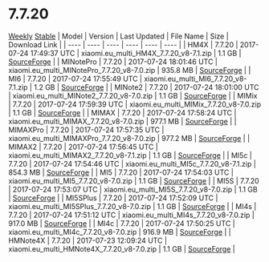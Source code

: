 # 7.7.20
[Weekly](#Weekly)  [Stable](#Stable)
| Model | Version | Last Updated | File Name | Size | Download Link |
| ---- | ---- | ---- | ---- | ---- | ---- |
| HM4X | 7.7.20 | 2017-07-24 17:49:37 UTC | xiaomi.eu_multi_HM4X_7.7.20_v8-7.1.zip | 1.1 GB | [SourceForge](https://sourceforge.net/projects/xiaomi-eu-multilang-miui-roms/files/xiaomi.eu/MIUI-WEEKLY-RELEASES/7.7.20/xiaomi.eu_multi_HM4X_7.7.20_v8-7.1.zip/download) |
| MINotePro | 7.7.20 | 2017-07-24 18:01:46 UTC | xiaomi.eu_multi_MINotePro_7.7.20_v8-7.0.zip | 935.8 MB | [SourceForge](https://sourceforge.net/projects/xiaomi-eu-multilang-miui-roms/files/xiaomi.eu/MIUI-WEEKLY-RELEASES/7.7.20/xiaomi.eu_multi_MINotePro_7.7.20_v8-7.0.zip/download) |
| MI6 | 7.7.20 | 2017-07-24 17:55:49 UTC | xiaomi.eu_multi_MI6_7.7.20_v8-7.1.zip | 1.2 GB | [SourceForge](https://sourceforge.net/projects/xiaomi-eu-multilang-miui-roms/files/xiaomi.eu/MIUI-WEEKLY-RELEASES/7.7.20/xiaomi.eu_multi_MI6_7.7.20_v8-7.1.zip/download) |
| MINote2 | 7.7.20 | 2017-07-24 18:01:00 UTC | xiaomi.eu_multi_MINote2_7.7.20_v8-7.0.zip | 1.1 GB | [SourceForge](https://sourceforge.net/projects/xiaomi-eu-multilang-miui-roms/files/xiaomi.eu/MIUI-WEEKLY-RELEASES/7.7.20/xiaomi.eu_multi_MINote2_7.7.20_v8-7.0.zip/download) |
| MIMix | 7.7.20 | 2017-07-24 17:59:39 UTC | xiaomi.eu_multi_MIMix_7.7.20_v8-7.0.zip | 1.1 GB | [SourceForge](https://sourceforge.net/projects/xiaomi-eu-multilang-miui-roms/files/xiaomi.eu/MIUI-WEEKLY-RELEASES/7.7.20/xiaomi.eu_multi_MIMix_7.7.20_v8-7.0.zip/download) |
| MIMAX | 7.7.20 | 2017-07-24 17:58:24 UTC | xiaomi.eu_multi_MIMAX_7.7.20_v8-7.0.zip | 977.1 MB | [SourceForge](https://sourceforge.net/projects/xiaomi-eu-multilang-miui-roms/files/xiaomi.eu/MIUI-WEEKLY-RELEASES/7.7.20/xiaomi.eu_multi_MIMAX_7.7.20_v8-7.0.zip/download) |
| MIMAXPro | 7.7.20 | 2017-07-24 17:57:35 UTC | xiaomi.eu_multi_MIMAXPro_7.7.20_v8-7.0.zip | 977.2 MB | [SourceForge](https://sourceforge.net/projects/xiaomi-eu-multilang-miui-roms/files/xiaomi.eu/MIUI-WEEKLY-RELEASES/7.7.20/xiaomi.eu_multi_MIMAXPro_7.7.20_v8-7.0.zip/download) |
| MIMAX2 | 7.7.20 | 2017-07-24 17:56:45 UTC | xiaomi.eu_multi_MIMAX2_7.7.20_v8-7.1.zip | 1.1 GB | [SourceForge](https://sourceforge.net/projects/xiaomi-eu-multilang-miui-roms/files/xiaomi.eu/MIUI-WEEKLY-RELEASES/7.7.20/xiaomi.eu_multi_MIMAX2_7.7.20_v8-7.1.zip/download) |
| MI5c | 7.7.20 | 2017-07-24 17:54:46 UTC | xiaomi.eu_multi_MI5c_7.7.20_v8-7.1.zip | 854.3 MB | [SourceForge](https://sourceforge.net/projects/xiaomi-eu-multilang-miui-roms/files/xiaomi.eu/MIUI-WEEKLY-RELEASES/7.7.20/xiaomi.eu_multi_MI5c_7.7.20_v8-7.1.zip/download) |
| MI5 | 7.7.20 | 2017-07-24 17:54:03 UTC | xiaomi.eu_multi_MI5_7.7.20_v8-7.0.zip | 1.1 GB | [SourceForge](https://sourceforge.net/projects/xiaomi-eu-multilang-miui-roms/files/xiaomi.eu/MIUI-WEEKLY-RELEASES/7.7.20/xiaomi.eu_multi_MI5_7.7.20_v8-7.0.zip/download) |
| MI5S | 7.7.20 | 2017-07-24 17:53:07 UTC | xiaomi.eu_multi_MI5S_7.7.20_v8-7.0.zip | 1.1 GB | [SourceForge](https://sourceforge.net/projects/xiaomi-eu-multilang-miui-roms/files/xiaomi.eu/MIUI-WEEKLY-RELEASES/7.7.20/xiaomi.eu_multi_MI5S_7.7.20_v8-7.0.zip/download) |
| MI5SPlus | 7.7.20 | 2017-07-24 17:52:09 UTC | xiaomi.eu_multi_MI5SPlus_7.7.20_v8-7.0.zip | 1.1 GB | [SourceForge](https://sourceforge.net/projects/xiaomi-eu-multilang-miui-roms/files/xiaomi.eu/MIUI-WEEKLY-RELEASES/7.7.20/xiaomi.eu_multi_MI5SPlus_7.7.20_v8-7.0.zip/download) |
| MI4s | 7.7.20 | 2017-07-24 17:51:12 UTC | xiaomi.eu_multi_MI4s_7.7.20_v8-7.0.zip | 917.0 MB | [SourceForge](https://sourceforge.net/projects/xiaomi-eu-multilang-miui-roms/files/xiaomi.eu/MIUI-WEEKLY-RELEASES/7.7.20/xiaomi.eu_multi_MI4s_7.7.20_v8-7.0.zip/download) |
| MI4c | 7.7.20 | 2017-07-24 17:50:25 UTC | xiaomi.eu_multi_MI4c_7.7.20_v8-7.0.zip | 916.9 MB | [SourceForge](https://sourceforge.net/projects/xiaomi-eu-multilang-miui-roms/files/xiaomi.eu/MIUI-WEEKLY-RELEASES/7.7.20/xiaomi.eu_multi_MI4c_7.7.20_v8-7.0.zip/download) |
| HMNote4X | 7.7.20 | 2017-07-23 12:09:24 UTC | xiaomi.eu_multi_HMNote4X_7.7.20_v8-7.0.zip | 1.1 GB | [SourceForge](https://sourceforge.net/projects/xiaomi-eu-multilang-miui-roms/files/xiaomi.eu/MIUI-WEEKLY-RELEASES/7.7.20/xiaomi.eu_multi_HMNote4X_7.7.20_v8-7.0.zip/download) |
